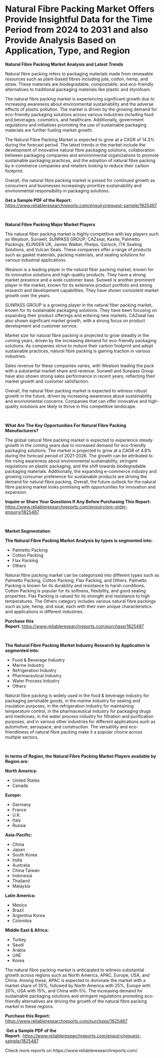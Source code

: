 <p><h1>Natural Fibre Packing Market Offers Provide Insightful Data for the Time Period from 2024 to 2031 and also Provide Analysis Based on Application, Type, and Region</h1></p><p><strong>Natural Fibre Packing Market Analysis and Latest Trends</strong></p>
<p><p>Natural fibre packing refers to packaging materials made from renewable resources such as plant-based fibres including jute, cotton, hemp, and straw. These materials are biodegradable, compostable, and eco-friendly alternatives to traditional packaging materials like plastic and styrofoam.</p><p>The natural fibre packing market is experiencing significant growth due to increasing awareness about environmental sustainability and the adverse effects of plastic pollution. The market is driven by the growing demand for eco-friendly packaging solutions across various industries including food and beverages, cosmetics, and healthcare. Additionally, government regulations and initiatives promoting the use of sustainable packaging materials are further fueling market growth.</p><p>The Natural Fibre Packing Market is expected to grow at a CAGR of 14.3% during the forecast period. The latest trends in the market include the development of innovative natural fibre packaging solutions, collaboration between packaging companies and environmental organizations to promote sustainable packaging practices, and the adoption of natural fibre packing by e-commerce companies and retailers looking to reduce their carbon footprint.</p><p>Overall, the natural fibre packing market is poised for continued growth as consumers and businesses increasingly prioritize sustainability and environmental responsibility in packaging solutions.</p></p>
<p><strong>Get a Sample PDF of the Report:&nbsp;</strong> <a href="https://www.reliableresearchreports.com/enquiry/request-sample/1825487">https://www.reliableresearchreports.com/enquiry/request-sample/1825487</a></p>
<p>&nbsp;</p>
<p><strong>Natural Fibre Packing Major Market Players</strong></p>
<p><p>The natural fiber packing market is highly competitive with key players such as Wealson, Sunwell, SUNPASS GROUP, CAZseal, Kaxite, Palmetto Packings, KLINGER UK, James Walker, Phelps, Garlock, ITK Sealing Solutions, and Vulcan Seals. These companies offer a range of products such as gasket materials, packing materials, and sealing solutions for various industrial applications.</p><p>Wealson is a leading player in the natural fiber packing market, known for its innovative solutions and high-quality products. They have a strong market presence and a wide customer base. Sunwell is another prominent player in the market, known for its extensive product portfolio and strong research and development capabilities. They have shown consistent market growth over the years.</p><p>SUNPASS GROUP is a growing player in the natural fiber packing market, known for its sustainable packaging solutions. They have been focusing on expanding their product offerings and entering new markets. CAZseal has also shown significant market growth, with a strong focus on product development and customer service.</p><p>Market size for natural fibre packing is projected to grow steadily in the coming years, driven by the increasing demand for eco-friendly packaging solutions. As companies strive to reduce their carbon footprint and adopt sustainable practices, natural fibre packing is gaining traction in various industries.</p><p>Sales revenue for these companies varies, with Wealson leading the pack with a substantial market share and revenue. Sunwell and Sunpass Group have also shown strong sales performance in recent years, reflecting their market growth and customer satisfaction.</p><p>Overall, the natural fiber packing market is expected to witness robust growth in the future, driven by increasing awareness about sustainability and environmental concerns. Companies that can offer innovative and high-quality solutions are likely to thrive in this competitive landscape.</p></p>
<p>&nbsp;</p>
<p><strong>What Are The Key Opportunities For Natural Fibre Packing Manufacturers?</strong></p>
<p><p>The global natural fibre packing market is expected to experience steady growth in the coming years due to increased demand for eco-friendly packaging solutions. The market is projected to grow at a CAGR of 4.8% during the forecast period of 2021-2026. The growth can be attributed to the rising awareness about environmental sustainability, stringent regulations on plastic packaging, and the shift towards biodegradable packaging materials. Additionally, the expanding e-commerce industry and growing consumer preference for sustainable products are driving the demand for natural fibre packing. Overall, the future outlook for the natural fibre packing market looks promising with opportunities for innovation and expansion.</p></p>
<p><strong>Inquire or Share Your Questions If Any Before Purchasing This Report:</strong> <a href="https://www.reliableresearchreports.com/enquiry/pre-order-enquiry/1825487">https://www.reliableresearchreports.com/enquiry/pre-order-enquiry/1825487</a></p>
<p>&nbsp;</p>
<p><strong>Market Segmentation</strong></p>
<p><strong>The Natural Fibre Packing Market Analysis by types is segmented into:</strong></p>
<p><ul><li>Palmetto Packing</li><li>Cotton Packing</li><li>Flax Packing</li><li>Others</li></ul></p>
<p><p>Natural fibre packing market can be categorized into different types such as Palmetto Packing, Cotton Packing, Flax Packing, and Others. Palmetto Packing is known for its durability and resistance to harsh conditions. Cotton Packing is popular for its softness, flexibility, and good sealing properties. Flax Packing is valued for its strength and resistance to high temperatures. The Others category includes various natural fibre packings such as jute, hemp, and sisal, each with their own unique characteristics and applications in different industries.</p></p>
<p><strong>Purchase this Report:&nbsp;</strong><a href="https://www.reliableresearchreports.com/purchase/1825487">https://www.reliableresearchreports.com/purchase/1825487</a></p>
<p>&nbsp;</p>
<p><strong>The Natural Fibre Packing Market Industry Research by Application is segmented into:</strong></p>
<p><ul><li>Food & Beverage Industry</li><li>Marine Industry</li><li>Refrigeration Industry</li><li>Pharmaceutical Industry</li><li>Water Process Industry</li><li>Others</li></ul></p>
<p><p>Natural fibre packing is widely used in the food & beverage industry for packaging perishable goods, in the marine industry for sealing and insulation purposes, in the refrigeration industry for maintaining temperature control, in the pharmaceutical industry for packaging drugs and medicines, in the water process industry for filtration and purification purposes, and in various other industries for different applications such as automotive, aerospace, and construction. The versatility and eco-friendliness of natural fibre packing make it a popular choice across multiple sectors.</p></p>
<p>&nbsp;</p>
<p><strong>In terms of Region, the Natural Fibre Packing Market Players available by Region are:</strong></p>
<p>
    <p> <strong> North America: </strong>
        <ul>
            <li>United States</li>
            <li>Canada</li>
        </ul>
        </p> 
    <p> <strong> Europe: </strong>
        <ul>
            <li>Germany</li>
            <li>France</li>
            <li>U.K.</li>
            <li>Italy</li>
            <li>Russia</li>
        </ul>
        </p> 
    <p> <strong> Asia-Pacific: </strong>
        <ul>
            <li>China</li>
            <li>Japan</li>
            <li>South Korea</li>
            <li>India</li>
            <li>Australia</li>
            <li>China Taiwan</li>
            <li>Indonesia</li>
            <li>Thailand</li>
            <li>Malaysia</li>
        </ul>
        </p> 
    <p> <strong> Latin America: </strong>
        <ul>
            <li>Mexico</li>
            <li>Brazil</li>
            <li>Argentina Korea</li>
            <li>Colombia</li>
        </ul>
        </p> 
    <p> <strong> Middle East & Africa: </strong>
        <ul>
            <li>Turkey</li>
            <li>Saudi</li>
            <li>Arabia</li>
            <li>UAE</li>
            <li>Korea</li>
        </ul>
    </p>
    </p>
<p><p>The natural fibre packing market is anticipated to witness substantial growth across regions such as North America, APAC, Europe, USA, and China. Among these, APAC is expected to dominate the market with a market share of 35%, followed by North America with 25%, Europe with 20%, USA with 15%, and China with 5%. The increasing demand for sustainable packaging solutions and stringent regulations promoting eco-friendly alternatives are driving the growth of the natural fibre packing market in these regions.</p></p>
<p><strong>Purchase this Report: </strong><a href="https://www.reliableresearchreports.com/purchase/1825487">https://www.reliableresearchreports.com/purchase/1825487</a></p>
<p>&nbsp;<strong>Get a Sample PDF of the Report:&nbsp;&nbsp;</strong><a href="https://www.reliableresearchreports.com/enquiry/request-sample/1825487">https://www.reliableresearchreports.com/enquiry/request-sample/1825487</a></p>
<p><strong></strong></p>
<p>Check more reports on https://www.reliableresearchreports.com/</p>